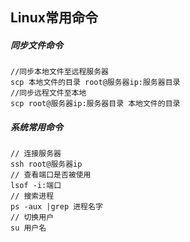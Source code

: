 ## Linux常用命令

##### 同步文件命令

```shell
//同步本地文件至远程服务器
scp 本地文件的目录 root@服务器ip:服务器目录
//同步远程文件至本地
scp root@服务器ip:服务器目录 本地文件的目录
```

##### 系统常用命令

````shell
// 连接服务器
ssh root@服务器ip
// 查看端口是否被使用
lsof -i:端口
// 搜索进程
ps -aux |grep 进程名字
// 切换用户
su 用户名
````







